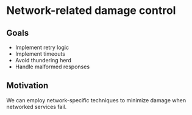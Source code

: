 # Network-related damage control

## Goals

* Implement retry logic
* Implement timeouts
* Avoid thundering herd
* Handle malformed responses

## Motivation

We can employ network-specific techniques to minimize damage when networked services fail.

